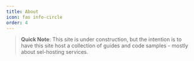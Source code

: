 ```yaml
---
title: About
icon: fas info-circle
order: 4
---
```



> **Quick Note**: This site is under construction, but the intention is to have this site host a collection of guides and code samples - mostly about sel-hosting services.
